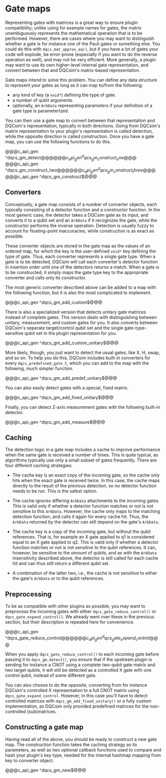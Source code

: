 # Gate maps

Representing gates with matrices is a great way to ensure plugin compatibility;
unlike using for example names for gates, the matrix unambiguously represents
the mathematical operation that is to be performed. However, there are cases
where you may want to distinguish whether a gate is for instance one of the
Pauli gates or something else. You could do this with `dqcs_mat_approx_eq()`,
but if you have a lot of gates your code will explode, be error-prone
(especially if you want to do the reverse operation as well), and may not be
very efficient. More generally, a plugin may want to use its own higher-level
internal gate representation, and convert between that and DQCsim's
matrix-based representation.

Gate maps intend to solve this problem. You can define any data structure to
represent your gates as long as it can map to/from the following:

 - any kind of key (a `void*`) defining the type of gate.
 - a number of qubit arguments.
 - optionally, an `ArbData` representing parameters if your definition of a
   gate type is parameterized.

You can then use a gate map to convert between that representation and DQCsim's
representation, typically in both directions. Going from DQCsim's matrix
representation to your plugin's representation is called detection, while the
opposite direction is called construction. Once you have a gate map, you can
use the following functions to do this.

@@@c_api_gen ^dqcs_gm_detect$@@@
@@@c_api_gen ^dqcs_gm_construct_one$@@@
@@@c_api_gen ^dqcs_gm_construct_two$@@@
@@@c_api_gen ^dqcs_gm_construct_three$@@@
@@@c_api_gen ^dqcs_gm_construct$@@@

## Converters

Conceptually, a gate map consists of a number of converter objects, each
typically consisting of a detector function and a constructor function.
In the most generic case, the detector takes a DQCsim gate as its input, and
converts it to a qubit set and an `ArbData` if it recognizes the gate, while
the constructor performs the inverse operation. Detection is usually fuzzy to
account for floating-point inaccuracies, while construction is as exact as
possible.

These converter objects are stored in the gate map as the values of an ordered
map, for which the key is the user-defined `void*` key defining the type of
gate. Thus, each converter represents a single gate type. When a gate is to be
detected, DQCsim will call each converter's detector function in insertion
order until one of the detectors returns a match. When a gate is to be
constructed, it simply maps the gate type key to the appropriate converter and
calls only its constructor.

The most generic converter described above can be added to a map with the
following function, but it is also the most complicated to implement.

@@@c_api_gen ^dqcs_gm_add_custom$@@@

There is also a specialized version that detects unitary gate matrices instead
of complete gates. This version deals with distinguishing between unitary,
measurement, and custom gates for you. It also converts between DQCsim's
seperate target/control qubit set and the single gate-type-sensitive qubit set
in the plugin representation for you.

@@@c_api_gen ^dqcs_gm_add_custom_unitary$@@@

More likely, though, you just want to detect the usual gates, like X, H, swap,
and so on. To help you do this, DQCsim includes built-in converters for every
`dqcs_predefined_gate_t`, which you can add to the map with the following,
much simpler function.

@@@c_api_gen ^dqcs_gm_add_predef_unitary$@@@

You can also easily detect gates with a special, fixed matrix.

@@@c_api_gen ^dqcs_gm_add_fixed_unitary$@@@

Finally, you can detect Z-axis measurement gates with the following built-in
detector.

@@@c_api_gen ^dqcs_gm_add_measure$@@@

## Caching

The detection logic in a gate map includes a cache to improve performance
when the same gate is received a number of times. This is quite typical, as
algorithms typically use only a small subset of gates frequently. There are
four different caching strategies:

 - The cache key is an exact copy of the incoming gate, so the cache only hits
   when the exact gate is received twice. In this case, the cache maps directly
   to the result of the previous detection, so no detector function needs to be
   run. This is the safest option.

 - The cache ignores differing `ArbData` attachments to the incoming gates.
   This is valid only if whether a detector function matches or not is not
   sensitive to this `ArbData`. However, the cache only maps to the matching
   detection function, and calls it again for every cache hit. Thus, the
   `ArbData` returned by the detector can still depend on the gate's `ArbData`.

 - The cache key is a copy of the incoming gate, but without the qubit
   references. That is, for example an X gate applied to q1 is considered equal
   to an X gate applied to q2. This is valid only if whether a detector
   function matches or not is not sensitive to the qubit references. It can,
   however, be sensitive to the *amount* of qubits, and as with the `ArbData`
   insensitivity described above, the detector is still called for each cache
   hit and can thus still return a different qubit set.

 - A combination of the latter two, i.e., the cache is not sensitive to either
   the gate's `ArbData` or to the qubit references.

## Preprocessing

To be as compatible with other plugins as possible, you may want to preprocess
the incoming gates with either `dqcs_gate_reduce_control()` or
`dqcs_gate_expand_control()`. We already went over these in the previous
section, but their description is repeated here for convenience.

@@@c_api_gen ^dqcs_gate_reduce_control$@@@
@@@c_api_gen ^dqcs_gate_expand_control$@@@

When you apply `dqcs_gate_reduce_control()` to each incoming gate before
passing it to `dqcs_gm_detect()`, you ensure that if the upstream plugin is
sending for instance a CNOT using a complete two-qubit gate matrix and two
target qubits, it will still be detected as a controlled X gate with one
control qubit, instead of some different gate.

You can also choose to do the opposite, converting from for instance DQCsim's
controlled X representation to a full CNOT matrix using
`dqcs_gate_expand_control`. However, in this case you'll have to detect
controlled matrices with `dqcs_gm_add_fixed_unitary()` or a fully custom
implementation, as DQCsim only provided predefined matrices for the
non-controlled (sub)matrices.

## Constructing a gate map

Having read all of the above, you should be ready to construct a new gate map.
The construction function takes the caching strategy as its parameters, as well
as two optional callback functions used to compare and hash your plugin's key
type, needed for the internal hashmap mapping from key to converter object.

@@@c_api_gen ^dqcs_gm_new$@@@
